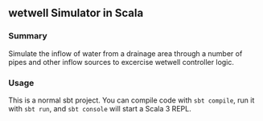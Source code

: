## wetwell Simulator in Scala

### Summary

Simulate the inflow of water from a drainage area through a number of
pipes and other inflow sources to excercise wetwell controller logic.

### Usage

This is a normal sbt project. You can compile code with `sbt compile`, run it with `sbt run`, and `sbt console` will start a Scala 3 REPL.

